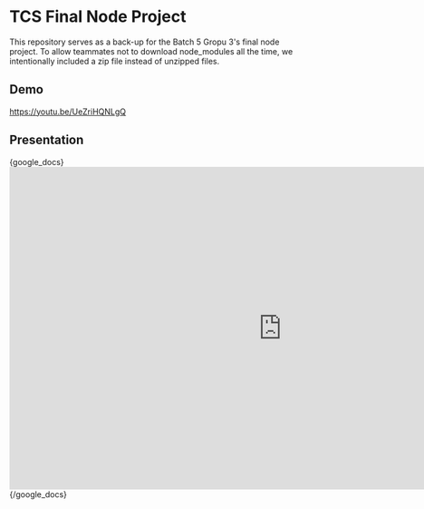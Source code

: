 # TCS Final Node Project

This repository serves as a back-up for the Batch 5 Gropu 3's final node project. To allow teammates not to download node_modules all the time, we intentionally included a zip file instead of unzipped files. 

## Demo

https://youtu.be/UeZriHQNLgQ

## Presentation
{google_docs}<iframe src="https://docs.google.com/presentation/d/e/2PACX-1vQxFvYnagr-Ch9wGKFO-DA0ZpllEnpEHuZmRb_CQgbOKdyEt1VrPpqPnDQQVwqO5T53iUdd_QbuOoJT/embed?start=false&loop=false&delayms=3000" frameborder="0" width="960" height="569" allowfullscreen="true" mozallowfullscreen="true" webkitallowfullscreen="true"></iframe>{/google_docs}

